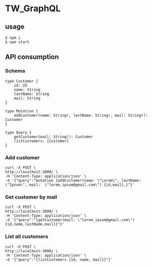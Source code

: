 # TW_GraphQL #

## usage ##

    $ npm i
    $ npm start

## API consumption ##

### Schema ###

    type Customer {
        id: ID
        name: String
        lastName: String
        mail: String
    }

    type Mutation {
        addCustomer(name: String!, lastName: String!, mail: String!): Customer
    }

    type Query {
        getCustomer(mail: String!): Customer
        listCustomers: [Customer]
    }

### Add customer ###

    curl -X POST \
    http://localhost:3000/ \
    -H 'Content-Type: application/json' \
    -d '{"query":"mutation {addCustomer(name: \"Lorem\", lastName: \"Ipsum\", mail:  \"lorem_ipsum@gmail.com\") {id,mail},}"}'

### Get customer by mail ###

    curl -X POST \
    http://localhost:3000/ \
    -H 'Content-Type: application/json' \
    -d '{"query":"{getCustomer(mail: \"lorem_ipsum@gmail.com\") {id,name,lastName,mail}}"}'

### List all customers ###

    curl -X POST \
    http://localhost:3000/ \
    -H 'Content-Type: application/json' \
    -d '{"query":"{listCustomers {id, name, mail}}"}'